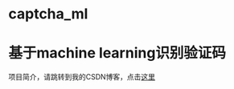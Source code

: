 # captcha_ml
基于machine learning识别验证码
====
项目简介，请跳转到我的CSDN博客，点击[这里](http://blog.csdn.net/neleuska/article/details/80040304)
